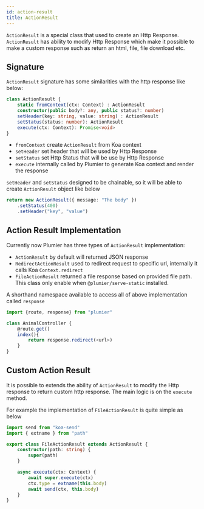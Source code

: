 ```yaml
---
id: action-result
title: ActionResult
---
```


`ActionResult` is a special class that used to create an Http Response. `ActionResult` has ability to modify Http Response which make it possible to make a custom response such as return an html, file, file download etc. 

## Signature
`ActionResult` signature has some similarities with the http response like below:

```typescript
class ActionResult {
    static fromContext(ctx: Context) : ActionResult
    constructor(public body?: any, public status?: number)
    setHeader(key: string, value: string) : ActionResult
    setStatus(status: number): ActionResult
    execute(ctx: Context): Promise<void> 
}
```

* `fromContext` create `ActionResult` from Koa context
* `setHeader` set header that will be used by Http Response
* `setStatus` set Http Status that will be use by Http Response
* `execute` internally called by Plumier to generate Koa context and render the response

`setHeader` and `setStatus` designed to be chainable, so it will be able to create `ActionResult` object like below

```typescript
return new ActionResult({ message: "The body" })
    .setStatus(400)
    .setHeader("key", "value")
```

## Action Result Implementation
Currently now Plumier has three types of `ActionResult` implementation: 

* `ActionResult` by default will returned JSON response
* `RedirectActionResult` used to redirect request to specific url, internally it calls Koa `Context.redirect` 
* `FileActionResult` returned a file response based on provided file path. This class only enable when `@plumier/serve-static` installed.

A shorthand namespace available to access all of above implementation called `response` 

```typescript
import {route, response} from "plumier"

class AnimalController {
    @route.get()
    index(){
        return response.redirect(<url>)
    }
}

```

## Custom Action Result

It is possible to extends the ability of `ActionResult` to modify the Http response to return custom http response. The main logic is on the `execute` method.

For example the implementation of `FileActionResult` is quite simple as below

```typescript
import send from "koa-send"
import { extname } from "path"

export class FileActionResult extends ActionResult {
    constructor(path: string) {
        super(path)
    }

    async execute(ctx: Context) {
        await super.execute(ctx)
        ctx.type = extname(this.body)
        await send(ctx, this.body)
    }
}
```